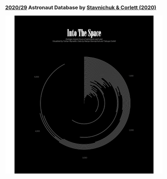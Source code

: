 ### [2020/29](https://github.com/farhanreynaldo/tidytuesday/tree/master/2020-week29) Astronaut Database by [Stavnichuk & Corlett (2020)](https://doi.org/10.17632/86tsnnbv2w.1)
![/2020-week29/plots/astronauts.png](https://github.com/farhanreynaldo/tidytuesday/raw/master/2020-week29/plots/astronauts.png)
